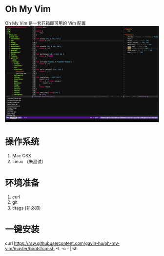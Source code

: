 Oh My Vim
=========
Oh My Vim 是一套开箱即可用的 Vim 配置
![截图](https://raw.githubusercontent.com/gavin-hu/oh-my-vim/master/oh-my-vim.png)

操作系统
========
1. Mac OSX
2. Linux     （未测试）

环境准备
========
1. curl
2. git
3. ctags (非必须)

一键安装
========
curl https://raw.githubusercontent.com/gavin-hu/oh-my-vim/master/bootstrap.sh -L -o  - | sh
